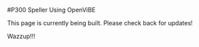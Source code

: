 #P300 Speller Using OpenViBE

This page is currently being built. Please check back for updates!

Wazzup!!!
